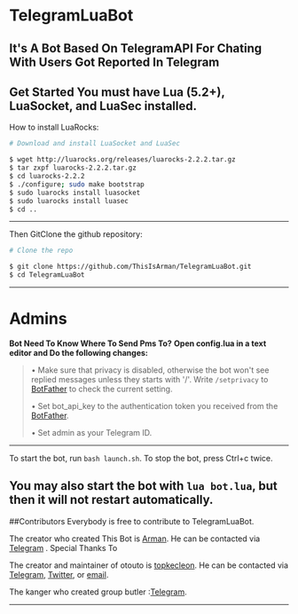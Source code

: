 # TelegramLuaBot
It's A Bot Based On TelegramAPI For Chating With Users Got Reported In Telegram
--------------------------------
 Get Started
You **must** have Lua (5.2+), LuaSocket, and LuaSec installed.
-------------------------------
How to install LuaRocks:
```bash
# Download and install LuaSocket and LuaSec

$ wget http://luarocks.org/releases/luarocks-2.2.2.tar.gz
$ tar zxpf luarocks-2.2.2.tar.gz
$ cd luarocks-2.2.2
$ ./configure; sudo make bootstrap
$ sudo luarocks install luasocket
$ sudo luarocks install luasec
$ cd ..
```
----------------------------
Then GitClone the github repository:
```bash
# Clone the repo

$ git clone https://github.com/ThisIsArman/TelegramLuaBot.git
$ cd TelegramLuaBot
```
---------------------------
# Admins
**Bot Need To Know Where To Send Pms To?**
**Open config.lua in a text editor and Do the following changes:**
> • Make sure that privacy is disabled, otherwise the bot won't see replied messages unless they starts with '/'. Write `/setprivacy` to [BotFather](http://telegram.me/BotFather) to check the current setting.
>
> • Set bot_api_key to the authentication token you received from the [BotFather](http://telegram.me/BotFather).
>
> • Set admin as your Telegram ID.
------------------------
To start the bot, run `bash launch.sh`. To stop the bot, press Ctrl+c twice.

You may also start the bot with `lua bot.lua`, but then it will not restart automatically.
-----------------------
##Contributors
Everybody is free to contribute to TelegramLuaBot.

The creator who created This Bot is [Arman](http://github.com/thisisarman). He can be contacted via [Telegram](http://telegram.me/thisisarman) .
Special Thanks To


The creator and maintainer of otouto is [topkecleon](http://github.com/topkecleon). He can be contacted via [Telegram](http://telegram.me/topkecleon), [Twitter](http://twitter.com/topkecleon), or [email](mailto:topkecleon@outlook.com).

The kanger who created group butler :[Telegram](http://telegram.me/Rlotar).









-----------------------

